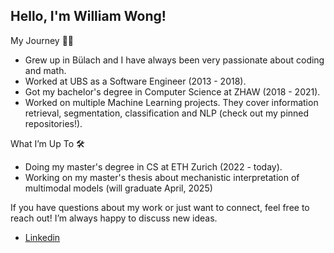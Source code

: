 ## Hello, I'm William Wong!

My Journey 🧑‍🎓
- Grew up in Bülach and I have always been very passionate about coding and math. 
- Worked at UBS as a Software Engineer (2013 - 2018).
- Got my bachelor's degree in Computer Science at ZHAW (2018 - 2021).
- Worked on multiple Machine Learning projects. They cover information retrieval, segmentation, classification and NLP (check out my pinned repositories!).

What I’m Up To 🛠️ 

- Doing my master's degree in CS at ETH Zurich (2022 - today).
- Working on my master's thesis about mechanistic interpretation of multimodal models (will graduate April, 2025)


If you have questions about my work or just want to connect, feel free to reach out! I’m always happy to discuss new ideas.
- [Linkedin](https://www.linkedin.com/in/william-wong-zh/)
